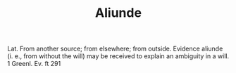 ---
title: Aliunde
permalink: "/definitions/aliunde.html"
body: Lat. From another source; from elsewhere; from outside. Evidence aliunde (i.
  e., from without the will) may be received to explain an ambiguity in a will. 1
  Greenl. Ev. ft 291
published_at: '2018-07-07'
layout: post
---